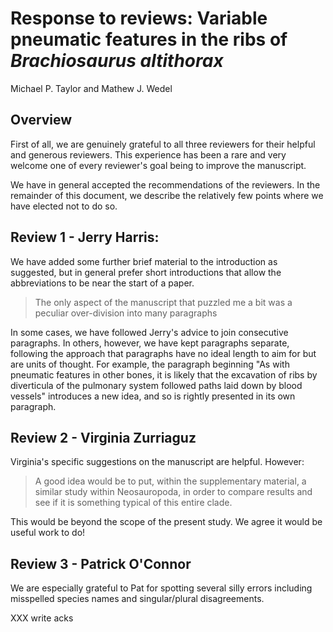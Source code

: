 # Response to reviews: Variable pneumatic features in the ribs of _Brachiosaurus altithorax_

Michael P. Taylor and Mathew J. Wedel


## Overview

First of all, we are genuinely grateful to all three reviewers for their helpful and generous reviewers. This experience has been a rare and very welcome one of every reviewer's goal being to improve the manuscript.

We have in general accepted the recommendations of the reviewers. In the remainder of this document, we describe the relatively few points where we have elected not to do so.


## Review 1 - Jerry Harris:

We have added some further brief material to the introduction as suggested, but in general prefer short introductions that allow the abbreviations to be near the start of a paper.

> The only aspect of the manuscript that puzzled me a bit was a peculiar over-division into many paragraphs

In some cases, we have followed Jerry's advice to join consecutive paragraphs. In others, however, we have kept paragraphs separate, following the approach that paragraphs have no ideal length to aim for but are units of thought. For example, the paragraph beginning "As with pneumatic features in other bones, it is likely that the excavation of ribs by diverticula of the pulmonary system followed paths laid down by blood vessels" introduces a new idea, and so is rightly presented in its own paragraph.


## Review 2 - Virginia Zurriaguz

Virginia's specific suggestions on the manuscript are helpful. However:

> A good idea would be to put, within the supplementary material, a similar study within Neosauropoda, in order to compare results and see if it is something typical of this entire clade.

This would be beyond the scope of the present study. We agree it would be useful work to do!


## Review 3 - Patrick O'Connor

We are especially grateful to Pat for spotting several silly errors including misspelled species names and singular/plural disagreements.


XXX write acks
